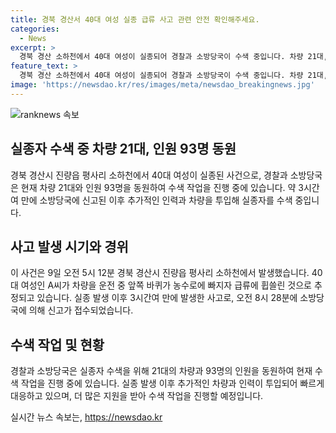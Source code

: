 ```yaml
---
title: 경북 경산서 40대 여성 실종 급류 사고 관련 안전 확인해주세요.
categories:
  - News
excerpt: >
  경북 경산 소하천에서 40대 여성이 실종되어 경찰과 소방당국이 수색 중입니다. 차량 21대, 인원 93명이 동원되어 3시간여만에 신고를 받고 수색 작업에 착수했습니다. A씨가 차량을 타고 운전 중 빠진 바퀴를 확인하려다 급류에 휩쓸린 것으로 추정됩니다. 
feature_text: >
  경북 경산 소하천에서 40대 여성이 실종되어 경찰과 소방당국이 수색 중입니다. 차량 21대, 인원 93명이 동원되어 3시간여만에 신고를 받고 수색 작업에 착수했습니다. A씨가 차량을 타고 운전 중 빠진 바퀴를 확인하려다 급류에 휩쓸린 것으로 추정됩니다. 
image: 'https://newsdao.kr/res/images/meta/newsdao_breakingnews.jpg'
---
```


<p><img src="https://newsdao.kr/res/images/meta/newsdao_breakingnews.jpg" alt="ranknews 속보" /></p>

<h2 data-ke-size="size26">실종자 수색 중 차량 21대, 인원 93명 동원</h2>

<p data-ke-size="size16">경북 경산시 진량읍 평사리 소하천에서 40대 여성이 실종된 사건으로, 경찰과 소방당국은 현재 차량 21대와 인원 93명을 동원하여 수색 작업을 진행 중에 있습니다. 약 3시간여 만에 소방당국에 신고된 이후 추가적인 인력과 차량을 투입해 실종자를 수색 중입니다.</p>

<h2 data-ke-size="size26">사고 발생 시기와 경위</h2>

<p data-ke-size="size16">이 사건은 9일 오전 5시 12분 경북 경산시 진량읍 평사리 소하천에서 발생했습니다. 40대 여성인 A씨가 차량을 운전 중 앞쪽 바퀴가 농수로에 빠지자 급류에 휩쓸린 것으로 추정되고 있습니다. 실종 발생 이후 3시간여 만에 발생한 사고로, 오전 8시 28분에 소방당국에 의해 신고가 접수되었습니다.</p>

<h2 data-ke-size="size26">수색 작업 및 현황</h2>

<p data-ke-size="size16">경찰과 소방당국은 실종자 수색을 위해 21대의 차량과 93명의 인원을 동원하여 현재 수색 작업을 진행 중에 있습니다. 실종 발생 이후 추가적인 차량과 인력이 투입되어 빠르게 대응하고 있으며, 더 많은 지원을 받아 수색 작업을 진행할 예정입니다.</p>
실시간 뉴스 속보는, <a href="https://newsdao.kr" rel="dofollow">https://newsdao.kr</a>


